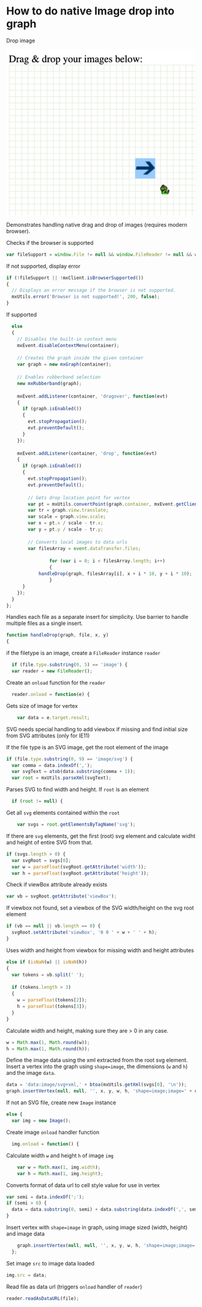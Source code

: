 # How to do native Image drop into graph

Drop image

![Drop image](../images/examples/drop-image.png "Drop image")

Demonstrates handling native drag and drop of images (requires modern browser).

Checks if the browser is supported

```js
var fileSupport = window.File != null && window.FileReader != null && window.FileList != null;
```

If not supported, display error

```js
if (!fileSupport || !mxClient.isBrowserSupported())
{
  // Displays an error message if the browser is not supported.
  mxUtils.error('Browser is not supported!', 200, false);
}
```

If supported

```js
  else
  {
    // Disables the built-in context menu
    mxEvent.disableContextMenu(container);
    
    // Creates the graph inside the given container
    var graph = new mxGraph(container);

    // Enables rubberband selection
    new mxRubberband(graph);

    mxEvent.addListener(container, 'dragover', function(evt)
    {
      if (graph.isEnabled())
      {
        evt.stopPropagation();
        evt.preventDefault();
      }
    });
    
    mxEvent.addListener(container, 'drop', function(evt)
    {
      if (graph.isEnabled())
      {
        evt.stopPropagation();
        evt.preventDefault();

        // Gets drop location point for vertex
        var pt = mxUtils.convertPoint(graph.container, mxEvent.getClientX(evt), mxEvent.getClientY(evt));
        var tr = graph.view.translate;
        var scale = graph.view.scale;
        var x = pt.x / scale - tr.x;
        var y = pt.y / scale - tr.y;

        // Converts local images to data urls
        var filesArray = event.dataTransfer.files;

                for (var i = 0; i < filesArray.length; i++)
                {
            handleDrop(graph, filesArray[i], x + i * 10, y + i * 10);
                }
      }
    });
  }
};
```

Handles each file as a separate insert for simplicity.
Use barrier to handle multiple files as a single insert.

```js
function handleDrop(graph, file, x, y)
{
```

if the filetype is an image, create a `FileReader` instance `reader` 

```js
  if (file.type.substring(0, 5) == 'image') {
  var reader = new FileReader();
```

Create an `onload` function for the `reader`

```js
  reader.onload = function(e) {
```

Gets size of image for vertex

```js
    var data = e.target.result;
```

SVG needs special handling to add viewbox if missing and find initial size from SVG attributes (only for IE11)

If the file type is an SVG image, get the root element of the image

```js
if (file.type.substring(0, 9) == 'image/svg') {
  var comma = data.indexOf(',');
  var svgText = atob(data.substring(comma + 1));
  var root = mxUtils.parseXml(svgText);
```

Parses SVG to find width and height. If `root` is an element

```js
  if (root != null) {
```

Get all `svg` elements contained within the `root`

```js
    var svgs = root.getElementsByTagName('svg');
```

If there are `svg` elements, get the first (root) svg element and calculate widht and height of entire
SVG from that.

```js
if (svgs.length > 0) {
  var svgRoot = svgs[0];
  var w = parseFloat(svgRoot.getAttribute('width'));
  var h = parseFloat(svgRoot.getAttribute('height'));
```

Check if viewBox attribute already exists

```js
var vb = svgRoot.getAttribute('viewBox');
```

If viewbox not found, set a viewbox of the SVG width/height on the svg root element

```js
if (vb == null || vb.length == 0) {
  svgRoot.setAttribute('viewBox', '0 0 ' + w + ' ' + h);
}
```

Uses width and height from viewbox for missing width and height attributes

```js
else if (isNaN(w) || isNaN(h))
{
  var tokens = vb.split(' ');

  if (tokens.length > 3)
  {
    w = parseFloat(tokens[2]);
    h = parseFloat(tokens[3]);
  }
}
```

Calculate width and height, making sure they are > 0 in any case.

```js
w = Math.max(1, Math.round(w));
h = Math.max(1, Math.round(h));
```

Define the image data using the xml extracted from the root svg element.
Insert a vertex into the graph using `shape=image`, the dimensions (`w` and `h`) and the image `data`.

```js
data = 'data:image/svg+xml,' + btoa(mxUtils.getXml(svgs[0], '\n'));
graph.insertVertex(null, null, '', x, y, w, h, 'shape=image;image=' + data + ';');
```

If not an SVG file, create new `Image` instance

```js
else {
  var img = new Image();
```

Create image `onload` handler function

```js
  img.onload = function() {
```

Calculate width `w` and height `h` of image `img`

```js
    var w = Math.max(1, img.width);
    var h = Math.max(1, img.height);
```

Converts format of data url to cell style value for use in vertex

```js
var semi = data.indexOf(';');
if (semi > 0) {
  data = data.substring(0, semi) + data.substring(data.indexOf(',', semi + 1));
}
```

Insert vertex with `shape=image` in graph, using image sized (width, height) and image data

```js
    graph.insertVertex(null, null, '', x, y, w, h, 'shape=image;image=' + data + ';');
  };
```

Set image `src` to image data loaded

```js
img.src = data;
```

Read file as data url (triggers `onload` handler of `reader`)

```js
reader.readAsDataURL(file);
```